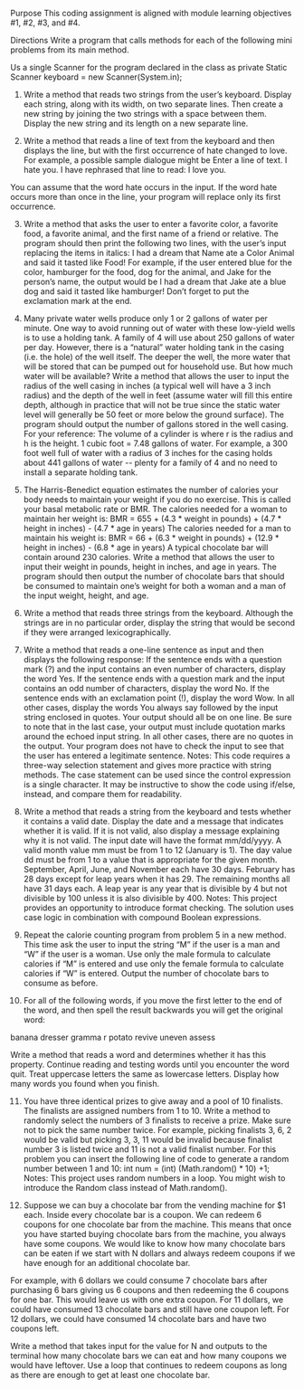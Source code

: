 Purpose
This coding assignment is aligned with module learning objectives #1, #2, #3, and #4. 

Directions
Write a program that calls methods for each of the following mini problems from its main method.

Us a single Scanner for the program declared in the class as
private Static Scanner keyboard = new Scanner(System.in);


1. Write a method that reads two strings from the user’s keyboard. Display each string, along with its width, on two separate lines. Then create a new string by joining the two strings with a space between them. Display the new string and its length on a new separate line.
 

2. Write a method that reads a line of text from the keyboard and then displays the line, but with the first occurrence of hate changed to love. For example, a possible sample dialogue might be
Enter a line of text.
I hate you.
I have rephrased that line to read:
I love you.

You can assume that the word hate occurs in the input. If the word hate occurs more than once in the line, your program will replace only its first occurrence.

3. Write a method that asks the user to enter a favorite color, a favorite food, a favorite animal, and the first name of a friend or relative. The program should then print the following two lines, with the user’s input replacing the items in italics: I had a dream that Name ate a Color Animal and said it tasted like Food!
For example, if the user entered blue for the color, hamburger for the food, dog for the animal, and Jake for the person’s name, the output would be
I had a dream that Jake ate a blue dog and said it tasted like hamburger!
Don’t forget to put the exclamation mark at the end.

4. Many private water wells produce only 1 or 2 gallons of water per minute. One way to avoid running out of water with these low-yield wells is to use a holding tank.  A family of 4 will use about 250 gallons of water per day.  However, there is a “natural” water holding tank in the casing (i.e. the hole) of the well itself.  The deeper the well, the more water that will be stored that can be pumped out for household use.  But how much water will be available? 
Write a method that allows the user to input the radius of the well casing in inches (a typical well will have a 3 inch radius) and the depth of the well in feet (assume water will fill this entire depth, although in practice that will not be true since the static water level will generally be 50 feet or more below the ground surface).  The program should output the number of gallons stored in the well casing.
For your reference:
The volume of a cylinder is  where r is the radius and h is the height.
1 cubic foot = 7.48 gallons of water.
For example, a 300 foot well full of water with a radius of 3 inches for the casing holds about 441 gallons of water -- plenty for a family of 4 and no need to install a separate holding tank.
 

5. The Harris-Benedict equation estimates the number of calories your body needs to maintain your weight if you do no exercise. This is called your basal metabolic rate or BMR.
The calories needed for a woman to maintain her weight is:
BMR = 655 + (4.3 * weight in pounds) + (4.7 * height in inches) - (4.7 * age in years)
The calories needed for a man to maintain his weight is:
BMR = 66 + (6.3 * weight in pounds) + (12.9 * height in inches) - (6.8 * age in years)
A typical chocolate bar will contain around 230 calories.
Write a method that allows the user to input their weight in pounds, height in inches, and age in years.  The program should then output the number of chocolate bars that should be consumed to maintain one’s weight for both a woman and a man of the input weight, height, and age.
 

6. Write a method that reads three strings from the keyboard. Although the strings are in no particular order, display the string that would be second if they were arranged lexicographically.

7. Write a method that reads a one-line sentence as input and then displays the following response: If the sentence ends with a question mark (?) and the input contains an even number of characters, display the word Yes. If the sentence ends with a question mark and the input contains an odd number of characters, display the word No. If the sentence ends with an exclamation point (!), display the word Wow. In all other cases, display the words You always say followed by the input string enclosed in quotes. Your output should all be on one line. Be sure to note that in the last case, your output must include quotation marks around the echoed input string. In all other cases, there are no quotes in the output. Your program does not have to check the input to see that the user has entered a legitimate sentence.
Notes: This code requires a three-way selection statement and gives more practice with string methods.  The case statement can be used since the control expression is a single character.  It may be instructive to show the code using if/else, instead, and compare them for readability.  

8. Write a method that reads a string from the keyboard and tests whether it contains a valid date. Display the date and a message that indicates whether it is valid. If it is not valid, also display a message explaining why it is not valid. The input date will have the format mm/dd/yyyy. A valid month value mm must be from 1 to 12 (January is 1). The day value dd must be from 1 to a value that is appropriate for the given month. September, April, June, and November each have 30 days. February has 28 days except for leap years when it has 29. The remaining months all have 31 days each. A leap year is any year that is divisible by 4 but not divisible by 100 unless it is also divisible by 400.
Notes: This project provides an opportunity to introduce format checking.  The solution uses case logic in combination with compound Boolean expressions.

 

9. Repeat the calorie counting program from problem 5 in a new method. This time ask the user to input the string “M” if the user is a man and “W” if the user is a woman.   Use only the male formula to calculate calories if “M” is entered and use only the female formula to calculate calories if “W” is entered.  Output the number of chocolate bars to consume as before.
 

10. For all of the following words, if you move the first letter to the end of the word, and then spell the result backwards you will get the original word:

banana dresser gramma
r potato revive uneven assess

Write a method that reads a word and determines whether it has this property. Continue reading and testing words until you encounter the word quit. Treat uppercase letters the same as lowercase letters. Display how many words you found when you finish.
 

11. You have three identical prizes to give away and a pool of 10 finalists. The finalists are assigned numbers from 1 to 10.  Write a method to randomly select the numbers of 3 finalists to receive a prize.  Make sure not to pick the same number twice.  For example, picking finalists 3, 6, 2 would be valid but picking 3, 3, 11 would be invalid because finalist number 3 is listed twice and 11 is not a valid finalist number.   For this problem you can insert the following line of code to generate a random number between 1 and 10:
int num = (int) (Math.random() * 10) +1;
Notes: This project uses random numbers in a loop.  You might wish to introduce the Random class instead of Math.random(). 

 

12. Suppose we can buy a chocolate bar from the vending machine for $1 each. Inside every chocolate bar is a coupon.  We can redeem 6 coupons for one chocolate bar from the machine.  This means that once you have started buying chocolate bars from the machine, you always have some coupons. We would like to know how many chocolate bars can be eaten if we start with N dollars and always redeem coupons if we have enough for an additional chocolate bar.

For example, with 6 dollars we could consume 7 chocolate bars after purchasing 6 bars giving us 6 coupons and then redeeming the 6 coupons for one bar.  This would leave us with one extra coupon.  For 11 dollars, we could have consumed 13 chocolate bars and still have one coupon left.  For 12 dollars, we could have consumed 14 chocolate bars and have two coupons left.

Write a method that takes input for the value for N and outputs to the terminal how many chocolate bars we can eat and how many coupons we would have leftover.  Use a loop that continues to redeem coupons as long as there are enough to get at least one chocolate bar.